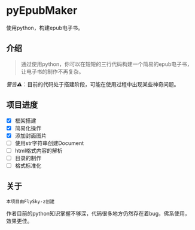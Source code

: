 # pyEpubMaker
使用python，构建epub电子书。

## 介绍
> 通过使用python，你可以在短短的三行代码构建一个简易的epub电子书，让电子书的制作不再复杂。

*警告⚠️*：目前的代码处于搭建阶段，可能在使用过程中出现某些神奇问题。

## 项目进度
- [x] 框架搭建
- [x] 简易化操作
- [x] 添加封面图片
- [ ] 使用str字符串创建Document
- [ ] html格式内容的解析
- [ ] 目录的制作
- [ ] 格式标准化

## 关于
`本项目由FlySky-z创建`

作者目前的python知识掌握不够深，代码很多地方仍然存在着bug，佛系使用，效果更佳。
